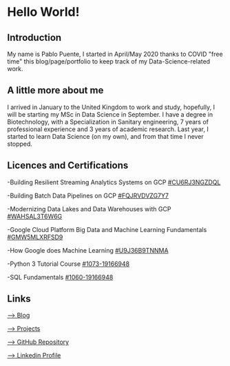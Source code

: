 # Hello World!
## Introduction

My name is Pablo Puente, I started in April/May 2020 thanks to COVID "free time" this blog/page/portfolio to keep track of my Data-Science-related work.

## A little more about me
I arrived in January to the United Kingdom to work and study, hopefully, I will be starting my MSc in Data Science in September. I have a degree in Biotechnology, with a Specialization in Sanitary engineering, 7 years of professional experience and 3 years of academic research. Last year, I started to learn Data Science (on my own), and from that time I never stopped. 

## Licences and Certifications

-Building Resilient Streaming Analytics Systems on GCP [#CU6RJ3NGZDQL](https://www.coursera.org/account/accomplishments/certificate/CU6RJ3NGZDQL)

-Building Batch Data Pipelines on GCP [#FQJRVDVZG7Y7](https://www.coursera.org/account/accomplishments/certificate/FQJRVDVZG7Y7)

-Modernizing Data Lakes and Data Warehouses with GCP [#WAHSAL3T6W6G](https://www.coursera.org/account/accomplishments/certificate/WAHSAL3T6W6G)

-Google Cloud Platform Big Data and Machine Learning Fundamentals [#GMW5MLXRFSD9](https://www.coursera.org/account/accomplishments/certificate/GMW5MLXRFSD9)

-How Google does Machine Learning  [#U9J36B9TNNMA](https://www.coursera.org/account/accomplishments/certificate/U9J36B9TNNMA)

-Python 3 Tutorial Course  [#1073-19166948](https://www.sololearn.com/Certificate/1073-19166948/pdf/)

-SQL Fundamentals [#1060-19166948](https://www.sololearn.com/Certificate/1060-19166948/pdf/)


## Links

[--> Blog](https://paulb86uk.github.io/PP_ART.github.io/Blog/)

[--> Projects](https://paulb86uk.github.io/PP_ART.github.io/Projects/)

[--> GitHub Repository](https://github.com/PaulB86UK)

[--> Linkedin Profile](https://www.linkedin.com/in/ppuente86/)



